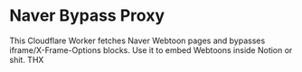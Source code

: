 # Naver Bypass Proxy

This Cloudflare Worker fetches Naver Webtoon pages and bypasses iframe/X-Frame-Options blocks.
Use it to embed Webtoons inside Notion or shit. THX
